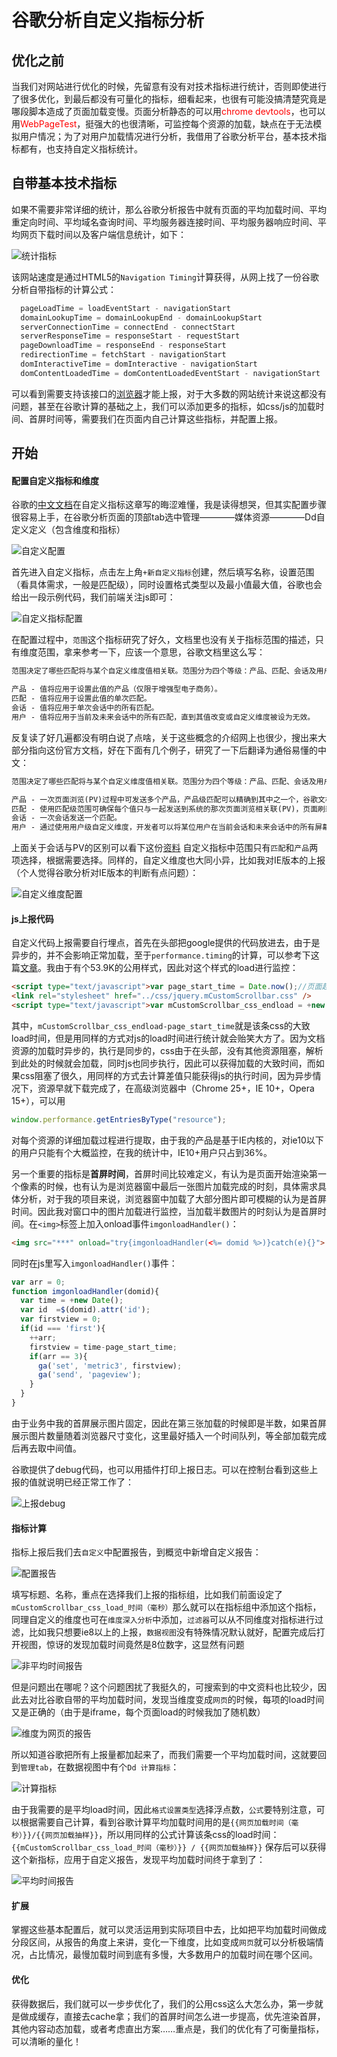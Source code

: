 谷歌分析自定义指标分析
=============

## 优化之前

  当我们对网站进行优化的时候，先留意有没有对技术指标进行统计，否则即使进行了很多优化，到最后都没有可量化的指标，细看起来，也很有可能没搞清楚究竟是哪段脚本造成了页面加载变慢。页面分析静态的可以用<font color="red">chrome devtools</font>，也可以用<font color="red">WebPageTest</font>，挺强大的也很清晰，可监控每个资源的加载，缺点在于无法模拟用户情况；为了对用户加载情况进行分析，我借用了谷歌分析平台，基本技术指标都有，也支持自定义指标统计。

## 自带基本技术指标
如果不需要非常详细的统计，那么谷歌分析报告中就有页面的平均加载时间、平均重定向时间、平均域名查询时间、平均服务器连接时间、平均服务器响应时间、平均网页下载时间以及客户端信息统计，如下：

![统计指标](../res/images/google_anaylytics_1.png)

该网站速度是通过HTML5的`Navigation Timing`计算获得，从网上找了一份谷歌分析自带指标的计算公式：
```javascript
  pageLoadTime = loadEventStart - navigationStart
  domainLookupTime = domainLookupEnd - domainLookupStart
  serverConnectionTime = connectEnd - connectStart
  serverResponseTime = responseStart - requestStart
  pageDownloadTime = responseEnd - responseStart
  redirectionTime = fetchStart - navigationStart
  domInteractiveTime = domInteractive - navigationStart
  domContentLoadedTime = domContentLoadedEventStart - navigationStart
```
可以看到需要支持该接口的[浏览器](http://caniuse.com/\#feat=nav-timing)才能上报，对于大多数的网站统计来说这都没有问题，甚至在谷歌计算的基础之上，我们可以添加更多的指标，如css/js的加载时间、首屏时间等，需要我们在页面内自己计算这些指标，并配置上报。

## 开始
#### 配置自定义指标和维度
谷歌的[中文文档](https://support.google.com/analytics/answer/2709828)在自定义指标这章写的晦涩难懂，我是读得想哭，但其实配置步骤很容易上手，在谷歌分析页面的顶部tab选中管理————媒体资源————Dd自定义定义（包含维度和指标）

![自定义配置](../res/images/google_anaylytics_2.png)

首先进入自定义指标，点击左上角`+新自定义指标`创建，然后填写名称，设置范围（看具体需求，一般是匹配级），同时设置格式类型以及最小值最大值，谷歌也会给出一段示例代码，我们前端关注js即可：

![自定义指标配置](../res/images/google_anaylytics_7.png)

在配置过程中，`范围`这个指标研究了好久，文档里也没有关于指标范围的描述，只有维度范围，拿来参考一下，应该一个意思，谷歌文档里这么写：
```markdown
范围决定了哪些匹配将与某个自定义维度值相关联。范围分为四个等级：产品、匹配、会话及用户：

产品 - 值将应用于设置此值的产品（仅限于增强型电子商务）。
匹配 - 值将应用于设置此值的单次匹配。
会话 - 值将应用于单次会话中的所有匹配。
用户 - 值将应用于当前及未来会话中的所有匹配，直到其值改变或自定义维度被设为无效。
```
反复读了好几遍都没有明白说了点啥，关于这些概念的介绍网上也很少，搜出来大部分指向这份官方文档，好在下面有几个例子，研究了一下后翻译为通俗易懂的中文：
```markdown
范围决定了哪些匹配将与某个自定义维度值相关联。范围分为四个等级：产品、匹配、会话及用户：

产品 - 一次页面浏览(PV)过程中可发送多个产品，产品级匹配可以精确到其中之一个，谷歌文档中的例子将产品级匹配和游戏道具结合。
匹配 - 使用匹配级范围可确保每个值只与一起发送到系统的那次页面浏览相关联(PV)，页面刷新一次即发送一次，最为常用的匹配模式。
会话 - 一次会话发送一个匹配。
用户 - 通过使用用户级自定义维度，开发者可以将某位用户在当前会话和未来会话中的所有屏幕浏览量关联到一个匹配中。
```
上面关于会话与PV的区别可以看下这份[资料](https://support.google.com/analytics/answer/2956047?hl=zh-Hans)
自定义指标中范围只有`匹配`和`产品`两项选择，根据需要选择。同样的，自定义维度也大同小异，比如我对IE版本的上报（个人觉得谷歌分析对IE版本的判断有点问题）：

![自定义维度配置](../res/images/google_anaylytics_4.png)

#### js上报代码
自定义代码上报需要自行埋点，首先在头部把google提供的代码放进去，由于是异步的，并不会影响正常加载，至于`performance.timing`的计算，可以参考下这篇[文章](http://www.alloyteam.com/2015/09/explore-performance/)。我由于有个53.9K的公用样式，因此对这个样式的load进行监控：
```html
<script type="text/javascript">var page_start_time = Date.now();//页面起点</script>
<link rel="stylesheet" href="../css/jquery.mCustomScrollbar.css" />
<script type="text/javascript">var mCustomScrollbar_css_endload = +new Date();//jquery.mCustomScrollbar.css load结束时间</script>
```
其中，`mCustomScrollbar_css_endload-page_start_time`就是该条css的大致load时间，但是用同样的方式对js的load时间进行统计就会贻笑大方了。因为文档资源的加载时异步的，执行是同步的，css由于在头部，没有其他资源阻塞，解析到此处的时候就会加载，同时js也同步执行，因此可以获得加载的大致时间，而如果css阻塞了很久，用同样的方式去计算差值只能获得js的执行时间，因为异步情况下，资源早就下载完成了，在高级浏览器中（Chrome 25+，IE 10+，Opera 15+），可以用
```javascript
window.performance.getEntriesByType("resource");
```
对每个资源的详细加载过程进行提取，由于我的产品是基于IE内核的，对ie10以下的用户只能有个大概监控，在我的统计中，IE10+用户只占到36%。

  另一个重要的指标是<b>首屏时间</b>，首屏时间比较难定义，有认为是页面开始渲染第一个像素的时候，也有认为是浏览器窗中最后一张图片加载完成的时刻，具体需求具体分析，对于我的项目来说，浏览器窗中加载了大部分图片即可模糊的认为是首屏时间。因此我对窗口中的图片加载进行监控，当加载半数图片的时刻认为是首屏时间。在`<img>`标签上加入onload事件`imgonloadHandler()`：
```html
<img src="***" onload="try{imgonloadHandler(<%= domid %>)}catch(e){}">
```
同时在js里写入`imgonloadHandler()`事件：
```javascript
var arr = 0;
function imgonloadHandler(domid){
  var time = +new Date();
  var id  =$(domid).attr('id');
  var firstview = 0;
  if(id === 'first'){
    ++arr;
    firstview = time-page_start_time;
    if(arr == 3){
      ga('set', 'metric3', firstview);
      ga('send', 'pageview');
    }
  }
}
```
由于业务中我的首屏展示图片固定，因此在第三张加载的时候即是半数，如果首屏展示图片数量随着浏览器尺寸变化，这里最好插入一个时间队列，等全部加载完成后再去取中间值。

谷歌提供了debug代码，也可以用插件打印上报日志。可以在控制台看到这些上报的值就说明已经正常工作了：

![上报debug](../res/images/google_anaylytics_5.png)

#### 指标计算
指标上报后我们去`自定义`中配置报告，到概览中新增自定义报告：

![配置报告](../res/images/google_anaylytics_6.png)

填写标题、名称，重点在选择我们上报的指标组，比如我们前面设定了`mCustomScrollbar_css_load_时间（毫秒）`那么就可以在指标组中添加这个指标，同理自定义的维度也可在`维度深入分析`中添加，`过滤器`可以从不同维度对指标进行过滤，比如我只想要ie8以上的上报，`数据视图`没有特殊情况默认就好，配置完成后打开视图，惊讶的发现加载时间竟然是8位数字，这显然有问题

![非平均时间报告](../res/images/google_anaylytics_8.png)

但是问题出在哪呢？这个问题困扰了我挺久的，可搜索到的中文资料也比较少，因此去对比谷歌自带的平均加载时间，发现当维度变成`网页`的时候，每项的load时间又是正确的（由于是iframe，每个页面load的时候我加了随机数）

![维度为网页的报告](../res/images/google_anaylytics_9.png)

所以知道谷歌把所有上报量都加起来了，而我们需要一个平均加载时间，这就要回到`管理tab`，在数据视图中有个`Dd 计算指标`：

![计算指标](../res/images/google_anaylytics_10.png)

由于我需要的是平均load时间，因此`格式设置类型`选择浮点数，`公式`要特别注意，可以根据需要自己计算，看到谷歌计算平均加载时间用的是`{{网页加载时间（毫秒）}}/{{网页加载抽样}}`，所以用同样的公式计算该条css的load时间：`{{mCustomScrollbar_css_load_时间（毫秒）}} / {{网页加载抽样}}`
保存后可以获得这个新指标，应用于自定义报告，发现平均加载时间终于拿到了：

![平均时间报告](../res/images/google_anaylytics_11.png)

#### 扩展
掌握这些基本配置后，就可以灵活运用到实际项目中去，比如把平均加载时间做成分段区间，从报告的角度上来讲，变化一下维度，比如变成`网页`就可以分析极端情况，占比情况，最慢加载时间到底有多慢，大多数用户的加载时间在哪个区间。

#### 优化
获得数据后，我们就可以一步步优化了，我们的公用css这么大怎么办，第一步就是做成缓存，直接去cache拿；我们的首屏时间怎么进一步提高，优先渲染首屏，其他内容动态加载，或者考虑直出方案……重点是，我们的优化有了可衡量指标，可以清晰的量化！

